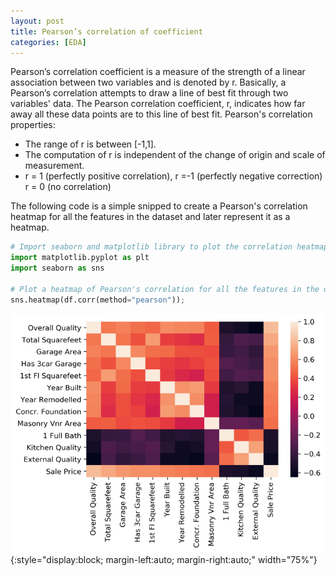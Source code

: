 ```yaml
---
layout: post
title: Pearson’s correlation of coefficient
categories: [EDA]
---
```


Pearson’s correlation coefficient is a measure of the strength of a linear association between two variables and is denoted by r. Basically, a Pearson’s correlation attempts to draw a line of best fit through two variables' data. The Pearson correlation coefficient, r, indicates how far away all these data points are to this line of best fit. Pearson's correlation properties:

* The range of r is between [-1,1].
* The computation of r is independent of the change of origin and scale of measurement.
* r = 1 (perfectly positive correlation), r =-1 (perfectly negative correction)
r = 0 (no correlation)

The following code is a simple snipped to create a Pearson's correlation heatmap for all the features in the dataset and later represent it as a heatmap.

```python
# Import seaborn and matplotlib library to plot the correlation heatmap
import matplotlib.pyplot as plt
import seaborn as sns

# Plot a heatmap of Pearson's correlation for all the features in the dataset
sns.heatmap(df.corr(method="pearson"));
```

![placeholder](/images/pearson_heatmap.png){:style="display:block; margin-left:auto; margin-right:auto;"  width="75%"}

